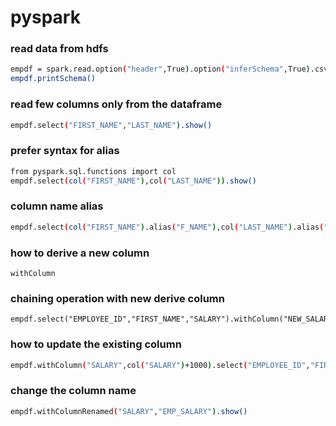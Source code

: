# pyspark
### read data from hdfs
```bash
empdf = spark.read.option("header",True).option("inferSchema",True).csv("/input_data/employees.csv")
empdf.printSchema() 
```
### read few columns only from the dataframe
```bash
empdf.select("FIRST_NAME","LAST_NAME").show()
```
### prefer syntax for alias
```bash
from pyspark.sql.functions import col
empdf.select(col("FIRST_NAME"),col("LAST_NAME")).show()
```
### column name alias
```bash
empdf.select(col("FIRST_NAME").alias("F_NAME"),col("LAST_NAME").alias("L_NAME")).show()
```
### how to derive a new column
```
withColumn
```
### chaining operation with new derive column
```
empdf.select("EMPLOYEE_ID","FIRST_NAME","SALARY").withColumn("NEW_SALARY",col("SALARY")+1000).show()
```
### how to update the existing column
```bash
empdf.withColumn("SALARY",col("SALARY")+1000).select("EMPLOYEE_ID","FIRST_NAME","SALARY").show()
```
### change the column name
```bash
empdf.withColumnRenamed("SALARY","EMP_SALARY").show()
```
